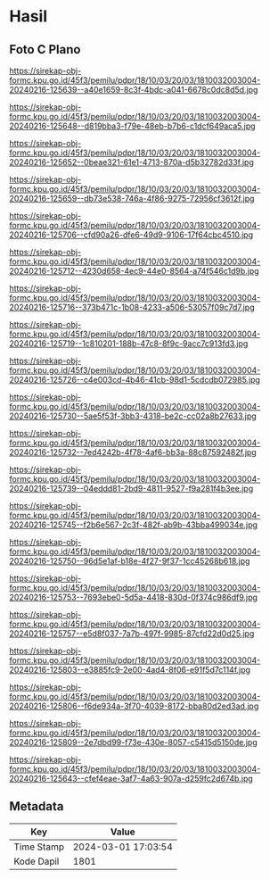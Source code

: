 # Hasil

## Foto C Plano

https://sirekap-obj-formc.kpu.go.id/45f3/pemilu/pdpr/18/10/03/20/03/1810032003004-20240216-125639--a40e1659-8c3f-4bdc-a041-6678c0dc8d5d.jpg

https://sirekap-obj-formc.kpu.go.id/45f3/pemilu/pdpr/18/10/03/20/03/1810032003004-20240216-125648--d819bba3-f79e-48eb-b7b6-c1dcf649aca5.jpg

https://sirekap-obj-formc.kpu.go.id/45f3/pemilu/pdpr/18/10/03/20/03/1810032003004-20240216-125652--0beae321-61e1-4713-870a-d5b32782d33f.jpg

https://sirekap-obj-formc.kpu.go.id/45f3/pemilu/pdpr/18/10/03/20/03/1810032003004-20240216-125659--db73e538-746a-4f86-9275-72956cf3612f.jpg

https://sirekap-obj-formc.kpu.go.id/45f3/pemilu/pdpr/18/10/03/20/03/1810032003004-20240216-125706--cfd90a26-dfe6-49d9-9106-17f64cbc4510.jpg

https://sirekap-obj-formc.kpu.go.id/45f3/pemilu/pdpr/18/10/03/20/03/1810032003004-20240216-125712--4230d658-4ec9-44e0-8564-a74f546c1d9b.jpg

https://sirekap-obj-formc.kpu.go.id/45f3/pemilu/pdpr/18/10/03/20/03/1810032003004-20240216-125716--373b471c-1b08-4233-a506-53057f09c7d7.jpg

https://sirekap-obj-formc.kpu.go.id/45f3/pemilu/pdpr/18/10/03/20/03/1810032003004-20240216-125719--1c810201-188b-47c8-8f9c-9acc7c913fd3.jpg

https://sirekap-obj-formc.kpu.go.id/45f3/pemilu/pdpr/18/10/03/20/03/1810032003004-20240216-125726--c4e003cd-4b46-41cb-98d1-5cdcdb072985.jpg

https://sirekap-obj-formc.kpu.go.id/45f3/pemilu/pdpr/18/10/03/20/03/1810032003004-20240216-125730--5ae5f53f-3bb3-4318-be2c-cc02a8b27633.jpg

https://sirekap-obj-formc.kpu.go.id/45f3/pemilu/pdpr/18/10/03/20/03/1810032003004-20240216-125732--7ed4242b-4f78-4af6-bb3a-88c87592482f.jpg

https://sirekap-obj-formc.kpu.go.id/45f3/pemilu/pdpr/18/10/03/20/03/1810032003004-20240216-125739--04eddd81-2bd9-4811-9527-f9a281f4b3ee.jpg

https://sirekap-obj-formc.kpu.go.id/45f3/pemilu/pdpr/18/10/03/20/03/1810032003004-20240216-125745--f2b6e567-2c3f-482f-ab9b-43bba499034e.jpg

https://sirekap-obj-formc.kpu.go.id/45f3/pemilu/pdpr/18/10/03/20/03/1810032003004-20240216-125750--96d5e1af-b18e-4f27-9f37-1cc45268b618.jpg

https://sirekap-obj-formc.kpu.go.id/45f3/pemilu/pdpr/18/10/03/20/03/1810032003004-20240216-125753--7693ebe0-5d5a-4418-830d-0f374c986df9.jpg

https://sirekap-obj-formc.kpu.go.id/45f3/pemilu/pdpr/18/10/03/20/03/1810032003004-20240216-125757--e5d8f037-7a7b-497f-9985-87cfd22d0d25.jpg

https://sirekap-obj-formc.kpu.go.id/45f3/pemilu/pdpr/18/10/03/20/03/1810032003004-20240216-125803--e3885fc9-2e00-4ad4-8f06-e91f5d7c114f.jpg

https://sirekap-obj-formc.kpu.go.id/45f3/pemilu/pdpr/18/10/03/20/03/1810032003004-20240216-125806--f6de934a-3f70-4039-8172-bba80d2ed3ad.jpg

https://sirekap-obj-formc.kpu.go.id/45f3/pemilu/pdpr/18/10/03/20/03/1810032003004-20240216-125809--2e7dbd99-f73e-430e-8057-c5415d5150de.jpg

https://sirekap-obj-formc.kpu.go.id/45f3/pemilu/pdpr/18/10/03/20/03/1810032003004-20240216-125643--cfef4eae-3af7-4a63-907a-d259fc2d674b.jpg


## Metadata

| Key        | Value               |
| ---------- | ------------------- |
| Time Stamp | 2024-03-01 17:03:54 |
| Kode Dapil | 1801                |



